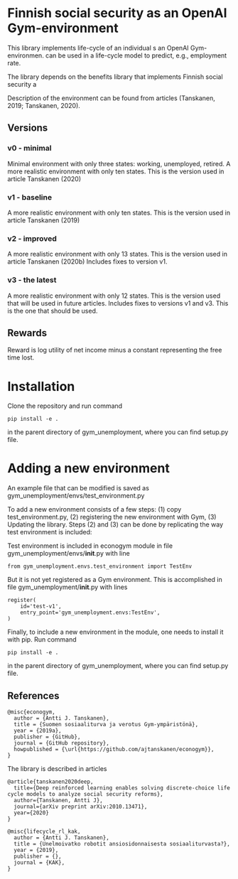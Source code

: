# Finnish social security as an OpenAI Gym-environment

This library implements life-cycle of an individual s an OpenAI Gym-environmen.
can be used in a life-cycle model to predict, e.g., employment rate.

The library depends on the benefits library that implements Finnish social security a

Description of the environment can be found from articles (Tanskanen, 2019; Tanskanen, 2020).

## Versions

### v0 - minimal

Minimal environment with only three states: working, unemployed, retired.
A more realistic environment with only ten states. This is the version used in article Tanskanen (2020)

### v1 - baseline

A more realistic environment with only ten states. This is the version used in article Tanskanen (2019)

### v2 - improved

A more realistic environment with only 13 states. This is the version used in article Tanskanen (2020b)
Includes fixes to version v1.

### v3 - the latest

A more realistic environment with only 12 states. This is the version used that will be used in future articles.
Includes fixes to versions v1 and v3. This is the one that should be used.

## Rewards

Reward is log utility of net income minus a constant representing the free time lost.

# Installation

Clone the repository and run command 

	pip install -e .

in the parent directory of gym_unemployment, where you can find setup.py file.


# Adding a new environment

An example file that can be modified is saved as gym_unemployment/envs/test_environment.py

To add a new environment consists of a few steps: (1) copy test_environment.py, (2) registering
the new environment with Gym, (3) Updating the library. Steps (2) and (3) can be done by 
replicating the way test environment is included:

Test environment is included in econogym module in file gym_unemployment/envs/__init__.py 
with line

	from gym_unemployment.envs.test_environment import TestEnv
	
But it is not yet registered as a Gym environment. This is accomplished in file
gym_unemployment/__init__.py with lines

	register(
		id='test-v1',
		entry_point='gym_unemployment.envs:TestEnv',
	)

Finally, to include a new environment in the module, one needs to install it with pip. Run
command 

	pip install -e .

in the parent directory of gym_unemployment, where you can find setup.py file.


## References

	@misc{econogym,
	  author = {Antti J. Tanskanen},
	  title = {Suomen sosiaaliturva ja verotus Gym-ympäristönä},
	  year = {2019a},
	  publisher = {GitHub},
	  journal = {GitHub repository},
	  howpublished = {\url{https://github.com/ajtanskanen/econogym}},
	}
	
The library is described in articles

    @article{tanskanen2020deep,
      title={Deep reinforced learning enables solving discrete-choice life cycle models to analyze social security reforms},
      author={Tanskanen, Antti J},
      journal={arXiv preprint arXiv:2010.13471},
      year={2020}
    }
	
	@misc{lifecycle_rl_kak,
	  author = {Antti J. Tanskanen},
	  title = {Unelmoivatko robotit ansiosidonnaisesta sosiaaliturvasta?},
	  year = {2019},
	  publisher = {},
	  journal = {KAK},
	}	